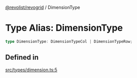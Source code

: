[@revolist/revogrid](README.md) / DimensionType

# Type Alias: DimensionType

```ts
type DimensionType: DimensionTypeCol | DimensionTypeRow;
```

## Defined in

[src/types/dimension.ts:5](https://github.com/revolist/revogrid/blob/d69bb90753f30d16a898150d08ff61a1e2f66a39/src/types/dimension.ts#L5)
